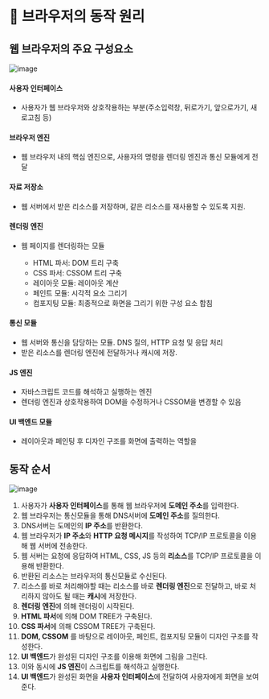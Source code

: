 # 📝 브라우저의 동작 원리

## 웹 브라우저의 주요 구성요소
![image](https://github.com/user-attachments/assets/885e928e-2fe6-4b7c-ba63-7e37c8e1fd16)


#### 사용자 인터페이스
- 사용자가 웹 브라우저와 상호작용하는 부분(주소입력창, 뒤로가기, 앞으로가기, 새로고침 등)

#### 브라우저 엔진
- 웹 브라우저 내의 핵심 엔진으로, 사용자의 명령을 렌더링 엔진과 통신 모듈에게 전달
  
#### 자료 저장소
- 웹 서버에서 받은 리소스를 저장하며, 같은 리소스를 재사용할 수 있도록 지원.
  
#### 렌더링 엔진
- 웹 페이지를 렌더링하는 모듈
  
  - HTML 파서: DOM 트리 구축
  - CSS 파서: CSSOM 트리 구축
  - 레이아웃 모듈: 레이아웃 계산
  - 페인트 모듈: 시각적 요소 그리기
  - 컴포지팅 모듈: 최종적으로 화면을 그리기 위한 구성 요소 합침
  
#### 통신 모듈
- 웹 서버와 통신을 담당하는 모듈. DNS 질의, HTTP 요청 및 응답 처리
- 받은 리소스를 렌더링 엔진에 전달하거나 캐시에 저장.
#### JS 엔진
- 자바스크립트 코드를 해석하고 실행하는 엔진
- 렌더링 엔진과 상호작용하여 DOM을 수정하거나 CSSOM을 변경할 수 있음
#### UI 백엔드 모듈 
- 레이아웃과 페인팅 후 디자인 구조를 화면에 출력하는 역할을 


## 동작 순서

![image](https://github.com/user-attachments/assets/e43560ec-0549-4bf0-b8be-5bca0034a211)

1. 사용자가 **사용자 인터페이스**를 통해 웹 브라우저에 **도메인 주소**를 입력한다.
2. 웹 브라우저는 통신모듈을 통해 DNS서버에 **도메인 주소**를 질의한다.
3. DNS서버는 도메인의 **IP 주소**를 반환한다.
4. 웹 브라우저가 **IP 주소**와 **HTTP 요청 메시지**를 작성하여 TCP/IP 프로토콜을 이용해 웹 서버에 전송한다.
5. 웹 서버는 요청에 응답하여 HTML, CSS, JS 등의 **리소스**를 TCP/IP 프로토콜을 이용해 반환한다.
6. 반환된 리소스는 브라우저의 통신모듈로 수신된다.
7. 리소스를 바로 처리해야할 때는 리소스를 바로 **렌더링 엔진**으로 전달하고, 바로 처리하지 않아도 될 때는 **캐시**에 저장한다.
8. **렌더링 엔진**에 의해 렌더링이 시작된다.
9. **HTML 파서**에 의해 DOM TREE가 구축된다.
10. **CSS 파서**에 의해 CSSOM TREE가 구축된다.
11. **DOM, CSSOM** 를 바탕으로 레이아웃, 페인트, 컴포지팅 모듈이 디자인 구조를 작성한다.
12. **UI 백엔드**가 완성된 디자인 구조를 이용해 화면에 그림을 그린다.
13. 이와 동시에 **JS 엔진**이 스크립트를 해석하고 실행한다.
14. **UI 백엔드**가 완성된 화면을 **사용자 인터페이스**에 전달하여 사용자에게 화면을 보여준다.
